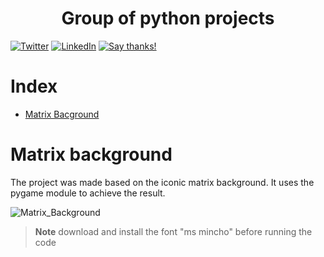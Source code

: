 <p align="center">
  <h1 align="center">Group of python projects</h1>
</p>


  [![Twitter](https://img.shields.io/twitter/follow/qxresearch.svg?style=social&label=Twitter)]([https://twitter.com/qxresearch](https://twitter.com/Saravanan290702))
   [![LinkedIn](https://img.shields.io/static/v1.svg?label=LinkedIn&message=@saravananchandiran&color=success&logo=linkedin&style=flat&logoColor=white&colorA=blue)](https://www.linkedin.com/in/saravanan-chandiran-b972a01b8/)
  [![Say thanks!](https://img.shields.io/badge/Say%20Thanks-%F0%9F%A6%89-1EAEDB.svg)](https://saythanks.io/to/saravanan290702@gmail.com)

# Index
-   [Matrix Bacground](#Matrix-background)
  
# Matrix background

The project was made based on the iconic matrix background. It uses the pygame module to achieve the result.

![Matrix_Background](https://user-images.githubusercontent.com/76428931/227002674-fe3de84a-436c-4ff2-991c-bbd6a781be97.gif)

> **Note**
download and install the font "ms mincho" before running the code


